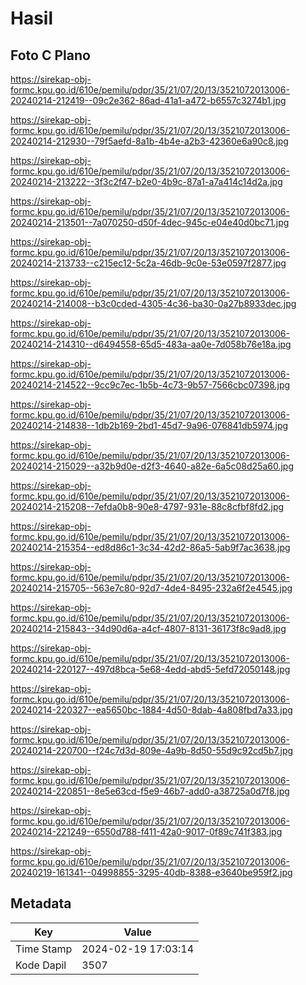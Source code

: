 # Hasil

## Foto C Plano

https://sirekap-obj-formc.kpu.go.id/610e/pemilu/pdpr/35/21/07/20/13/3521072013006-20240214-212419--09c2e362-86ad-41a1-a472-b6557c3274b1.jpg

https://sirekap-obj-formc.kpu.go.id/610e/pemilu/pdpr/35/21/07/20/13/3521072013006-20240214-212930--79f5aefd-8a1b-4b4e-a2b3-42360e6a90c8.jpg

https://sirekap-obj-formc.kpu.go.id/610e/pemilu/pdpr/35/21/07/20/13/3521072013006-20240214-213222--3f3c2f47-b2e0-4b9c-87a1-a7a414c14d2a.jpg

https://sirekap-obj-formc.kpu.go.id/610e/pemilu/pdpr/35/21/07/20/13/3521072013006-20240214-213501--7a070250-d50f-4dec-945c-e04e40d0bc71.jpg

https://sirekap-obj-formc.kpu.go.id/610e/pemilu/pdpr/35/21/07/20/13/3521072013006-20240214-213733--c215ec12-5c2a-46db-9c0e-53e0597f2877.jpg

https://sirekap-obj-formc.kpu.go.id/610e/pemilu/pdpr/35/21/07/20/13/3521072013006-20240214-214008--b3c0cded-4305-4c36-ba30-0a27b8933dec.jpg

https://sirekap-obj-formc.kpu.go.id/610e/pemilu/pdpr/35/21/07/20/13/3521072013006-20240214-214310--d6494558-65d5-483a-aa0e-7d058b76e18a.jpg

https://sirekap-obj-formc.kpu.go.id/610e/pemilu/pdpr/35/21/07/20/13/3521072013006-20240214-214522--9cc9c7ec-1b5b-4c73-9b57-7566cbc07398.jpg

https://sirekap-obj-formc.kpu.go.id/610e/pemilu/pdpr/35/21/07/20/13/3521072013006-20240214-214838--1db2b169-2bd1-45d7-9a96-076841db5974.jpg

https://sirekap-obj-formc.kpu.go.id/610e/pemilu/pdpr/35/21/07/20/13/3521072013006-20240214-215029--a32b9d0e-d2f3-4640-a82e-6a5c08d25a60.jpg

https://sirekap-obj-formc.kpu.go.id/610e/pemilu/pdpr/35/21/07/20/13/3521072013006-20240214-215208--7efda0b8-90e8-4797-931e-88c8cfbf8fd2.jpg

https://sirekap-obj-formc.kpu.go.id/610e/pemilu/pdpr/35/21/07/20/13/3521072013006-20240214-215354--ed8d86c1-3c34-42d2-86a5-5ab9f7ac3638.jpg

https://sirekap-obj-formc.kpu.go.id/610e/pemilu/pdpr/35/21/07/20/13/3521072013006-20240214-215705--563e7c80-92d7-4de4-8495-232a6f2e4545.jpg

https://sirekap-obj-formc.kpu.go.id/610e/pemilu/pdpr/35/21/07/20/13/3521072013006-20240214-215843--34d90d6a-a4cf-4807-8131-36173f8c9ad8.jpg

https://sirekap-obj-formc.kpu.go.id/610e/pemilu/pdpr/35/21/07/20/13/3521072013006-20240214-220127--497d8bca-5e68-4edd-abd5-5efd72050148.jpg

https://sirekap-obj-formc.kpu.go.id/610e/pemilu/pdpr/35/21/07/20/13/3521072013006-20240214-220327--ea5650bc-1884-4d50-8dab-4a808fbd7a33.jpg

https://sirekap-obj-formc.kpu.go.id/610e/pemilu/pdpr/35/21/07/20/13/3521072013006-20240214-220700--f24c7d3d-809e-4a9b-8d50-55d9c92cd5b7.jpg

https://sirekap-obj-formc.kpu.go.id/610e/pemilu/pdpr/35/21/07/20/13/3521072013006-20240214-220851--8e5e63cd-f5e9-46b7-add0-a38725a0d7f8.jpg

https://sirekap-obj-formc.kpu.go.id/610e/pemilu/pdpr/35/21/07/20/13/3521072013006-20240214-221249--6550d788-f411-42a0-9017-0f89c741f383.jpg

https://sirekap-obj-formc.kpu.go.id/610e/pemilu/pdpr/35/21/07/20/13/3521072013006-20240219-161341--04998855-3295-40db-8388-e3640be959f2.jpg


## Metadata

| Key        | Value               |
| ---------- | ------------------- |
| Time Stamp | 2024-02-19 17:03:14 |
| Kode Dapil | 3507                |



